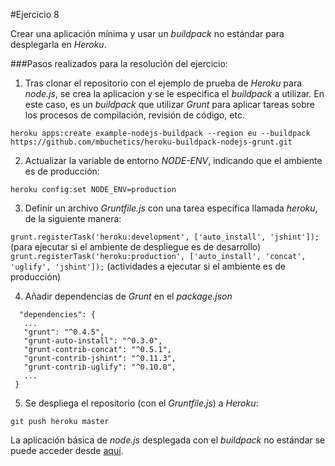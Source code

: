 #Ejercicio 8

Crear una aplicación mínima y usar un _buildpack_ no estándar para desplegarla en _Heroku_.
 
###Pasos realizados para la resolución del ejercicio:

1. Tras clonar el repositorio con el ejemplo de prueba de _Heroku_ para _node.js_, se crea la aplicacion y se le especifica el _buildpack_ a utilizar. En este caso, es un _buildpack_ que utilizar _Grunt_ para aplicar tareas sobre los procesos de compilación, revisión de código, etc.

 `heroku apps:create example-nodejs-buildpack --region eu --buildpack https://github.com/mbuchetics/heroku-buildpack-nodejs-grunt.git`

2. Actualizar la variable de entorno _NODE-ENV_, indicando que el ambiente es de producción:

 `heroku config:set NODE_ENV=production`

3. Definir un archivo _Gruntfile.js_ con una tarea específica llamada _heroku_, de la siguiente manera:

 `grunt.registerTask('heroku:development', ['auto_install', 'jshint']);` (para ejecutar si el ambiente de despliegue es de desarrollo)
 `grunt.registerTask('heroku:production', ['auto_install', 'concat', 'uglify', 'jshint']);` (actividades a ejecutar si el ambiente es de producción)
 
4. Añadir dependencias de _Grunt_ en el _package.json_

 ```
   "dependencies": {
	...
    "grunt": "^0.4.5",
    "grunt-auto-install": "^0.3.0",
    "grunt-contrib-concat": "^0.5.1",
    "grunt-contrib-jshint": "^0.11.3",
    "grunt-contrib-uglify": "^0.10.0",
    ...
  }
 ```
 
5. Se despliega el repositorio (con el _Gruntfile.js_) a _Heroku_:

 `git push heroku master`
 
La aplicación básica de _node.js_ desplegada con el _buildpack_ no estándar se puede acceder desde [aquí](https://example-nodejs-buildpack.herokuapp.com/).

